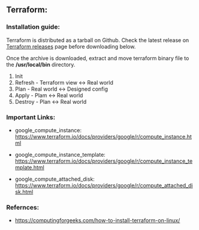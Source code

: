 ## Terraform:
### Installation guide:

Terraform is distributed as a tarball on Github. Check the latest release on [Terraform releases](https://github.com/hashicorp/terraform/releases) page before downloading below.

Once the archive is downloaded, extract and move terraform binary file to the **/usr/local/bin** directory.
1) Init
2) Refresh - Terraform view <-> Real world
3) Plan - Real world <-> Designed config
4) Apply - Plam <-> Real world
5) Destroy - Plan <-> Real world

### Important Links:

- google_compute_instance: 
https://www.terraform.io/docs/providers/google/r/compute_instance.html

- google_compute_instance_template:
https://www.terraform.io/docs/providers/google/r/compute_instance_template.html

- google_compute_attached_disk:
https://www.terraform.io/docs/providers/google/r/compute_attached_disk.html

### Refernces:
- https://computingforgeeks.com/how-to-install-terraform-on-linux/